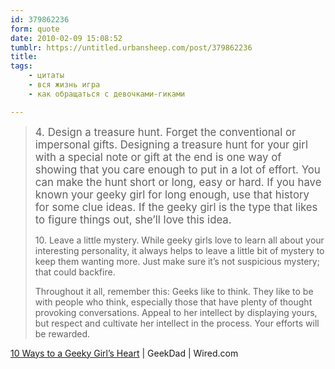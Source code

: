 ```yaml
---
id: 379862236
form: quote
date: 2010-02-09 15:08:52
tumblr: https://untitled.urbansheep.com/post/379862236
title: 
tags:
    - цитаты
    - вся жизнь игра
    - как обращаться с девочками-гиками

---
```


<blockquote>
<p><big>4. Design a treasure hunt. Forget the conventional or impersonal gifts. Designing a treasure hunt for your girl with a special note or gift at the end is one way of showing that you care enough to put in a lot of effort. You can make the hunt short or long, easy or hard. If you have known your geeky girl for long enough, use that history for some clue ideas. If the geeky girl is the type that likes to figure things out, she’ll love this idea.</big></p>

<p>10. Leave a little mystery. While geeky girls love to learn all about your interesting personality, it always helps to leave a little bit of mystery to keep them wanting more. Just make sure it’s not suspicious mystery; that could backfire.</p>

<p>Throughout it all, remember this: Geeks like to think. They like to be with people who think, especially those that have plenty of thought provoking conversations. Appeal to her intellect by displaying yours, but respect and cultivate her intellect in the process. Your efforts will be rewarded.</p>
</blockquote>

<a href="http://www.wired.com/geekdad/2010/02/10-ways-to-a-geeky-girls-heart/">10 Ways to a Geeky Girl’s Heart</a> | GeekDad | Wired.com
